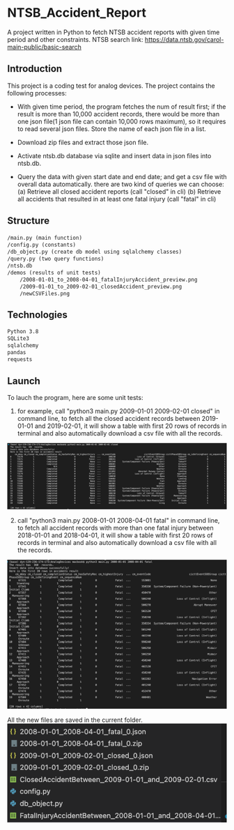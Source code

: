 # NTSB_Accident_Report

A project written in Python to fetch NTSB accident reports with given time period and other constraints.
NTSB search link:
https://data.ntsb.gov/carol-main-public/basic-search

## Introduction

This project is a coding test for analog devices. The project contains the following processes:

* With given time period, the program fetches the num of result first; if the result is more than 10,000 accident records, there would be more than one json file(1 json file can contain 10,000 rows maximum), so it requires to read several json files. Store the name of each json file in a list.

* Download zip files and extract those json file.

* Activate ntsb.db database via sqlite and insert data in json files into ntsb.db.

* Query the data with given start date and end date; and get a csv file with overall data automatically.
there are two kind of queries we can choose: 
    (a) Retrieve all closed accident reports (call "closed" in cli)
    (b) Retrieve all accidents that resulted in at least one fatal injury (call "fatal" in cli)


## Structure
    /main.py (main function)
    /config.py (constants)
    /db_object.py (create db model using sqlalchemy classes)
    /query.py (two query functions)
    /ntsb.db
    /demos (results of unit tests)
        /2008-01-01_to_2008-04-01_fatalInjuryAccident_preview.png
        /2009-01-01_to_2009-02-01_closedAccident_preview.png
        /newCSVFiles.png


## Technologies
    Python 3.8
    SQLite3
    sqlalchemy
    pandas
    requests


## Launch
To lauch the program, here are some unit tests:

1) for example, call "python3 main.py 2009-01-01 2009-02-01 closed" in command line, 
to fetch all the closed accident records between 2019-01-01 and 2019-02-01, 
it will show a table with first 20 rows of records in terminal 
and also automatically download a csv file with all the records.

![Image](./demos/2009-01-01_to_2009-02-01_closedAccident_preview.png)


2) call "python3 main.py 2008-01-01 2008-04-01 fatal" in command line, 
to fetch all accident records with more than one fatal injury between 2018-01-01 and 2018-04-01, 
it will show a table with first 20 rows of records in terminal 
and also automatically download a csv file with all the records.

![Image](./demos/2008-01-01_to_2008-04-01_fatalInjuryAccident_preview.png)

All the new files are saved in the current folder.
![Image](./demos/newCSVFiles.png)
    
